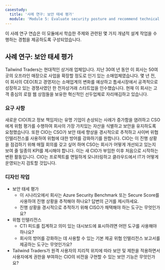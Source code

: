 ```yaml
---
casestudy:
  title: '사례 연구: 보안 태세 평가'
  module: 'Module 5: Evaluate security posture and recommend technical strategies'
---
```


이 사례 연구 연습은 이 모듈에서 학습한 주제와 관련된 몇 가지 개념적 설계 작업을 수행하는 경험을 제공하도록 구성되었습니다.

## 사례 연구: 보안 태세 평가

Tailwind Traders는 현대적인 상거래 업체입니다. 지난 30여 년 동안 이 회사는 50여 곳의 오프라인 매장으로 사업을 확장할 정도로 인기 있는 소매업체였습니다. 몇 년 전, 이 회사의 CEO(최고 경영자)는 소매업계의 변화를 예상하고 틈새시장에서 공격적으로 성장하고 있는 경쟁사였던 한 전자상거래 스타트업을 인수했습니다. 현재 이 회사는 고객 중심의 로컬 웹 상점들을 보유한 혁신적인 선두업체로 자리매김하고 있습니다.

### 요구 사항

새로운 CIO(최고 정보 책임자)는 유명 기업이 손상되는 사례가 증가함을 염려하고 CSO에게 위험 평가를 수행하여 회사의 가장 가치있는 자산을 식별하고 보안을 유지하도록 요청했습니다. 또한 CIO는 CSO가 보안 태세 향상을 경시적으로 추적하고 사이버 위협 인텔리전스를 사용하여 위협에 대한 방어를 강화하기를 원합니다. CIO는 이 진행 상황을 점검하기 위해 매월 회의를 갖고 싶어 하며 CSO는 회사가 어떻게 개선되고 있는지 보여 줄 일종의 KPI를 제시해야 합니다. 이는 새 CIO가 부임한 이후 처음으로 시작하는 변환 활동입니다. CIO는 프로젝트를 면밀하게 모니터링하고 클라우드에서 IT가 어떻게 운영되는지 검토할 것입니다.

### 디자인 작업

* 보안 태세 평가
    - 이 시나리오에서 회사는 Azure Security Benchmark 또는 Secure Score를 사용하여 진행 상황을 추적해야 하나요? 답변의 근거를 제시하세요.
    - 진행 상황을 경시적으로 추적하기 위해 CISO가 채택해야 하는 도구는 무엇인가요?
* 위협 인텔리전스
    - CTI 피드를 집계하고 의미 있는 대시보드에 표시하려면 어떤 도구를 사용해야 하나요?
    - 회사의 방어를 강화하는 데 사용할 수 있는 기본 제공 위협 인텔리전스 보고서를 제공하는 도구는 무엇인가요?
* Tailwind Traders가 원격 사용자의 지리적 위치에 따라 보안 및 제한을 적용하면서 사용자에게 권한을 부여하는 CIO의 비전을 구현할 수 있는 보안 기능은 무엇인가요?